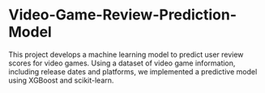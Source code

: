 # Video-Game-Review-Prediction-Model
This project develops a machine learning model to predict user review scores for video games. Using a dataset of video game information, including release dates and platforms, we implemented a predictive model using XGBoost and scikit-learn.
